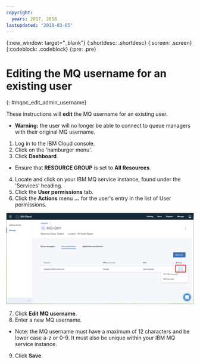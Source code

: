 ```yaml
---
copyright:
  years: 2017, 2018
lastupdated: "2018-03-05"
---
```


{:new_window: target="_blank"}
{:shortdesc: .shortdesc}
{:screen: .screen}
{:codeblock: .codeblock}
{:pre: .pre}

# Editing the MQ username for an existing user
{: #mqoc_edit_admin_username}

These instructions will **edit** the MQ username for an existing user.
  * **Warning:** the user will no longer be able to connect to queue managers with their original MQ username.

1. Log in to the IBM Cloud console.
2. Click on the 'hamburger menu'.
3. Click **Dashboard**.
  * Ensure that **RESOURCE GROUP** is set to **All Resources**.
4. Locate and click on your IBM MQ service instance, found under the 'Services' heading.
5. Click the **User permissions** tab.
6. Click the **Actions** menu **...** for the user's entry in the list of User permissions.

 ![Image showing the location of the action button](images/mqoc_admin_access_action_button.png)

7. Click **Edit MQ username**.
8. Enter a new MQ username.
  * Note: the MQ username must have a maximum of 12 characters and be lower case a-z or 0-9.  It must also be unique within your IBM MQ service instance.
9. Click **Save**.
